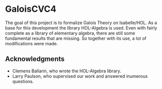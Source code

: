 # GaloisCVC4

The goal of this project is to formalize Galois Theory on Isabelle/HOL. As a base for this development the library HOL-Algebra is used. Even with fairly complete as a library of elementary algebra, there are still some fundamental results that are missing. So together with its use, a lot of modifications were made.

## Acknowledgments

* Clemens Ballarin, who wrote the HOL-Algebra library.
* Larry Paulson, who supervised our work and answered inumerous questions.
